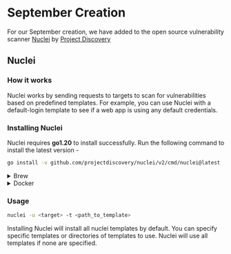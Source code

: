 # September Creation

For our September creation, we have added to the open source vulnerability scanner [Nuclei](https://github.com/projectdiscovery/nuclei) by [Project Discovery](https://github.com/projectdiscovery)

## Nuclei
### How it works
Nuclei works by sending requests to targets to scan for vulnerabilities based on predefined templates. For example, you can use Nuclei with a default-login template to see if a web app is using any default credentials.

### Installing Nuclei
Nuclei requires **go1.20** to install successfully. Run the following command to install the latest version -

```sh
go install -v github.com/projectdiscovery/nuclei/v2/cmd/nuclei@latest
```

<details>
  <summary>Brew</summary>

  ```sh
  brew install nuclei
  ```
</details>
<details>
  <summary>Docker</summary>

  ```sh
  docker pull projectdiscovery/nuclei:latest
  ```
</details>

### Usage
```sh
nuclei -u <target> -t <path_to_template>
```

Installing Nuclei will install all nuclei templates by default. You can specify specific templates or directories of templates to use. Nuclei will use all templates if none are specified.
